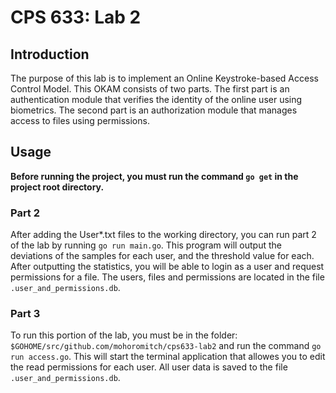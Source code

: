 # CPS 633: Lab 2

## Introduction

The purpose of this lab is to implement an Online Keystroke-based Access Control Model.
This OKAM consists of two parts. 
The first part is an authentication module that verifies the identity of the online user using biometrics.
The second part is an authorization module that manages access to files using permissions.

## Usage
**Before running the project, you must run the command `go get` in the project root directory.**

### Part 2
After adding the User*.txt files to the working directory, you can run part 2 of the lab by running `go run main.go`.
This program will output the deviations of the samples for each user, and the threshold value for each.
After outputting the statistics, you will be able to login as a user and request permissions for a file.
The users, files and permissions are located in the file `.user_and_permissions.db`.

### Part 3
To run this portion of the lab, you must be in the folder: `$GOHOME/src/github.com/mohoromitch/cps633-lab2`
and run the command `go run access.go`.
This will start the terminal application that allowes you to edit the read permissions for each user.
All user data is saved to the file `.user_and_permissions.db`.